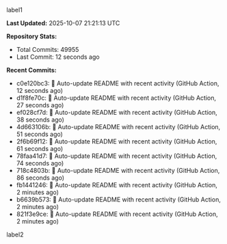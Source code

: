 
label1 
<!-- ACTIVITY_START -->
**Last Updated:** 2025-10-07 21:21:13 UTC

**Repository Stats:**
- Total Commits: 49955
- Last Commit: 12 seconds ago

**Recent Commits:**
- c0e120bc3: 🤖 Auto-update README with recent activity (GitHub Action, 12 seconds ago)
- d1f8fe70c: 🤖 Auto-update README with recent activity (GitHub Action, 27 seconds ago)
- ef028cf7d: 🤖 Auto-update README with recent activity (GitHub Action, 38 seconds ago)
- 4d663106b: 🤖 Auto-update README with recent activity (GitHub Action, 51 seconds ago)
- 2f6b69f12: 🤖 Auto-update README with recent activity (GitHub Action, 61 seconds ago)
- 78faa41d7: 🤖 Auto-update README with recent activity (GitHub Action, 74 seconds ago)
- 718c4803b: 🤖 Auto-update README with recent activity (GitHub Action, 86 seconds ago)
- fb1441246: 🤖 Auto-update README with recent activity (GitHub Action, 2 minutes ago)
- b6639b573: 🤖 Auto-update README with recent activity (GitHub Action, 2 minutes ago)
- 821f3e9ce: 🤖 Auto-update README with recent activity (GitHub Action, 2 minutes ago)
<!-- ACTIVITY_END -->

label2
